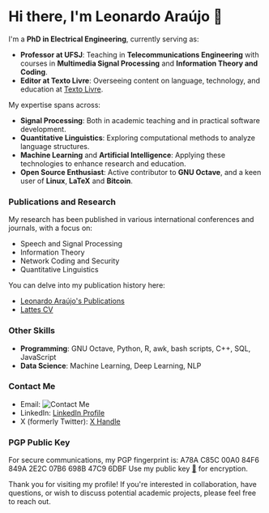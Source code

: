 # Hi there, I'm Leonardo Araújo 👋

I'm a **PhD in Electrical Engineering**, currently serving as:

- **Professor at UFSJ**: Teaching in **Telecommunications Engineering** with courses in **Multimedia Signal Processing** and **Information Theory and Coding**.
- **Editor at Texto Livre**: Overseeing content on language, technology, and education at [Texto Livre](https://periodicos.ufmg.br/index.php/textolivre/).

My expertise spans across:

- **Signal Processing**: Both in academic teaching and in practical software development.
- **Quantitative Linguistics**: Exploring computational methods to analyze language structures.
- **Machine Learning** and **Artificial Intelligence**: Applying these technologies to enhance research and education.
- **Open Source Enthusiast**: Active contributor to **GNU Octave**, and a keen user of **Linux**, **LaTeX** and **Bitcoin**.

### Publications and Research

My research has been published in various international conferences and journals, with a focus on:

- Speech and Signal Processing
- Information Theory
- Network Coding and Security
- Quantitative Linguistics

You can delve into my publication history here:
- [Leonardo Araújo's Publications](https://sites.google.com/site/leolca/publications)
- [Lattes CV](http://lattes.cnpq.br/6946118605547297)

### Other Skills

- **Programming**: GNU Octave, Python, R, awk, bash scripts, C++, SQL, JavaScript
- **Data Science**: Machine Learning, Deep Learning, NLP

### Contact Me

- Email: ![Contact Me](path-to-your-contact-image.png)
- LinkedIn: [LinkedIn Profile](https://www.linkedin.com/in/leonardo-ara%C3%BAjo-891b175/)
- X (formerly Twitter): [X Handle](@leollca)

### PGP Public Key

For secure communications, my PGP fingerprint is:
A78A C85C 00A0 84F6 849A  2E2C 07B6 698B 47C9 6DBF 
Use my public key [🔑](https://keys.openpgp.org/vks/v1/by-fingerprint/A78AC85C00A084F6849A2E2C07B6698B47C96DBF) for encryption.


Thank you for visiting my profile! If you're interested in collaboration, have questions, or wish to discuss potential academic projects, please feel free to reach out.



